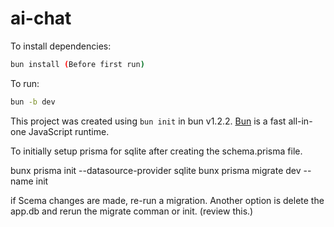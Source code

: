 # ai-chat
To install dependencies:

```bash
bun install (Before first run)
```

To run:

```bash
bun -b dev
```

This project was created using `bun init` in bun v1.2.2. [Bun](https://bun.sh) is a fast all-in-one JavaScript runtime.


To initially setup prisma for sqlite after creating the schema.prisma file.

 bunx prisma init --datasource-provider sqlite
 bunx prisma migrate dev --name init

 if Scema changes are made, re-run a migration. Another option is delete the app.db and rerun the migrate comman or init. (review this.)
